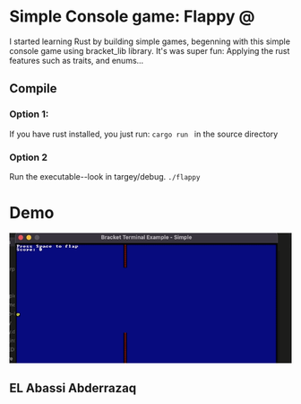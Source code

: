 # Simple Console game: Flappy @
I started learning Rust by building simple games, begenning with this simple console game using bracket_lib library. It's was super fun: Applying the rust features such as traits, and enums...
##  Compile
### Option 1:
If you have rust installed, you just run: ```cargo run ``` in the source directory
### Option 2
Run the executable--look in targey/debug. ``` ./flappy ```
# Demo
<p align="center">
    <img src="assets/flappy.gif" width=600 alt="Demo">
</p>

## EL Abassi Abderrazaq 
